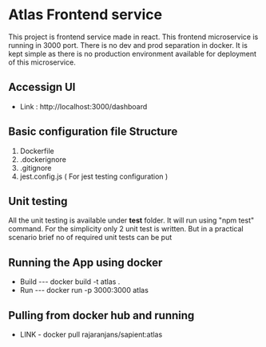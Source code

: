 # Atlas Frontend service

This project is frontend service made in react. This frontend microservice is running in 3000 port. There is no dev and prod separation in docker. It is kept simple as there is no production environment available for deployment of this microservice.

## Accessign UI

- Link : http://localhost:3000/dashboard

## Basic configuration file Structure

1. Dockerfile
2. .dockerignore
3. .gitignore
4. jest.config.js ( For jest testing configuration )

## Unit testing

All the unit testing is available under **test** folder. It will run using "npm test" command. For the simplicity only 2 unit test is written. But in a practical scenario brief no of required unit tests can be put

## Running the App using docker

- Build --- docker build -t atlas .
- Run --- docker run -p 3000:3000 atlas

## Pulling from docker hub and running

- LINK - docker pull rajaranjans/sapient:atlas
